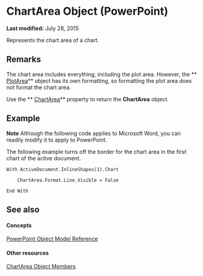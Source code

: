 
# ChartArea Object (PowerPoint)

 **Last modified:** July 28, 2015

Represents the chart area of a chart. 

## Remarks

The chart area includes everything, including the plot area. However, the  ** [PlotArea](c1b991b8-8be2-5342-8b5c-814a2e99fec2.md)** object has its own formatting, so formatting the plot area does not format the chart area.

Use the  ** [ChartArea](2b3a7b7f-c27d-7f79-7625-7d9b20c049c3.md)** property to return the **ChartArea** object.


## Example




 **Note**  Although the following code applies to Microsoft Word, you can readily modify it to apply to PowerPoint.

The following example turns off the border for the chart area in the first chart of the active document.




```
With ActiveDocument.InlineShapes(1).Chart

    ChartArea.Format.Line.Visible = False

End With
```


## See also


#### Concepts


 [PowerPoint Object Model Reference](00acd64a-5896-0459-39af-98df2849849e.md)
#### Other resources


 [ChartArea Object Members](ee85bf75-758e-af6f-93ec-fb2e357d863d.md)
